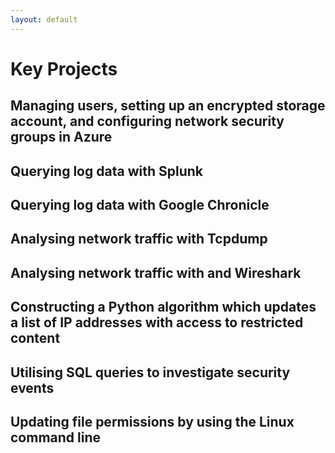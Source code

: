 ```yaml
---
layout: default
---
```


# Key Projects

## Managing users, setting up an encrypted storage account, and configuring network security groups in Azure

## Querying log data with Splunk

## Querying log data with Google Chronicle

## Analysing network traffic with Tcpdump

## Analysing network traffic with and Wireshark

## Constructing a Python algorithm which updates a list of IP addresses with access to restricted content

## Utilising SQL queries to investigate security events
 
## Updating file permissions by using the Linux command line
